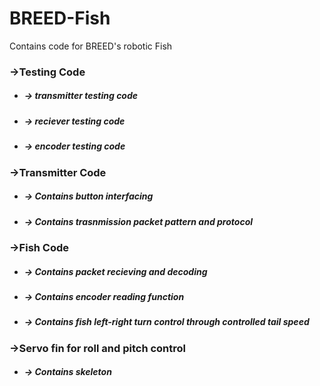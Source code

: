 # BREED-Fish
 Contains code for BREED's robotic Fish
 
 
 
 ### ->Testing Code
  - ##### -> transmitter testing code
  - ##### -> reciever testing code
  - ##### -> encoder testing code
 
 
 
 ### ->Transmitter Code
  - ##### -> Contains button interfacing
  - ##### -> Contains trasnmission packet pattern and protocol
 
 
 
 ### ->Fish Code
  - ##### -> Contains packet recieving and decoding
  - ##### -> Contains encoder reading function
  - ##### -> Contains fish left-right turn control through controlled tail speed
 
 
  
 ### ->Servo fin for roll and pitch control
  - ##### -> Contains skeleton



